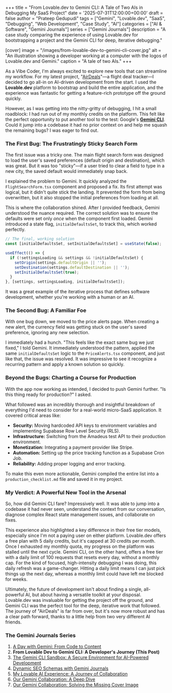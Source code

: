 +++
title = "From Lovable.dev to Gemini CLI: A Tale of Two AIs in Debugging My SaaS Project"
date = '2025-07-31T12:00:00+00:00'
draft = false
author = "Prateep Gedupudi"
tags = ["Gemini", "Lovable.dev", "SaaS", "Debugging", "Web Development", "Case Study", "AI"]
categories = ["AI & Software", "Gemini Journals"]
series = ["Gemini Journals"]
description = "A case study comparing the experience of using Lovable.dev for bootstrapping a project and the Gemini CLI for deep, iterative debugging."

[cover]
  image = "/images/from-lovable-dev-to-gemini-cli-cover.jpg"
  alt = "An illustration showing a developer working at a computer with the logos of Lovable.dev and Gemini."
  caption = "A tale of two AIs."
+++


As a Vibe Coder, I'm always excited to explore new tools that can streamline my workflow. For my latest project, "[AirDeals](https://test.airdeals.techbytepulse.com)"—a flight deal tracker—I decided to go all-in on AI-driven development from the start. I used the **Lovable.dev** platform to bootstrap and build the entire application, and the experience was fantastic for getting a feature-rich prototype off the ground quickly.

However, as I was getting into the nitty-gritty of debugging, I hit a small roadblock: I had run out of my monthly credits on the platform. This felt like the perfect opportunity to put another tool to the test: Google's **[Gemini CLI](/posts/gemini-cli-sandbox-security/)**. Could it jump into a codebase it had no prior context on and help me squash the remaining bugs? I was eager to find out.

### The First Bug: The Frustratingly Sticky Search Form

The first issue was a tricky one. The main flight search form was designed to load the user's saved preferences (default origin and destination), which was great. But it was too "sticky"—if a user tried to clear a field to type in a new city, the saved default would immediately snap back.

I explained the problem to Gemini. It quickly analyzed the `FlightSearchForm.tsx` component and proposed a fix. Its first attempt was logical, but it didn't quite stick the landing. It prevented the form from being overwritten, but it also stopped the initial preferences from loading at all.

This is where the collaboration shined. After I provided feedback, Gemini understood the nuance required. The correct solution was to ensure the defaults were set only *once* when the component first loaded. Gemini introduced a state flag, `initialDefaultsSet`, to track this, which worked perfectly.

```javascript
// The final, working solution
const [initialDefaultsSet, setInitialDefaultsSet] = useState(false);

useEffect(() => {
  if (!settingsLoading && settings && !initialDefaultsSet) {
    setOrigin(settings.defaultOrigin || '');
    setDestination(settings.defaultDestination || '');
    setInitialDefaultsSet(true);
  }
}, [settings, settingsLoading, initialDefaultsSet]);
```

It was a great example of the iterative process that defines software development, whether you're working with a human or an AI.

### The Second Bug: A Familiar Foe

With one bug down, we moved to the price alerts page. When creating a new alert, the currency field was getting stuck on the user's saved preference, ignoring any new selection.

I immediately had a hunch. "This feels like the exact same bug we just fixed," I told Gemini. It immediately understood the pattern, applied the same `initialDefaultsSet` logic to the `PriceAlerts.tsx` component, and just like that, the issue was resolved. It was impressive to see it recognize a recurring pattern and apply a known solution so quickly.

### Beyond the Bugs: Charting a Course for Production

With the app now working as intended, I decided to push Gemini further. "Is this thing ready for production?" I asked.

What followed was an incredibly thorough and insightful breakdown of everything I'd need to consider for a real-world micro-SaaS application. It covered critical areas like:

-   **Security:** Moving hardcoded API keys to environment variables and implementing Supabase Row Level Security (RLS).
-   **Infrastructure:** Switching from the Amadeus test API to their production environment.
-   **Monetization:** Integrating a payment provider like Stripe.
-   **Automation:** Setting up the price tracking function as a Supabase Cron Job.
-   **Reliability:** Adding proper logging and error tracking.

To make this even more actionable, Gemini compiled the entire list into a `production_checklist.md` file and saved it in my project.

### My Verdict: A Powerful New Tool in the Arsenal

So, how did Gemini CLI fare? Impressively well. It was able to jump into a codebase it had never seen, understand the context from our conversation, diagnose complex React state management issues, and collaborate on fixes.

This experience also highlighted a key difference in their free tier models, especially since I'm not a paying user on either platform. Lovable.dev offers a free plan with 5 daily credits, but it's capped at 30 credits per month. Once I exhausted my monthly quota, my progress on the platform was stalled until the next cycle. Gemini CLI, on the other hand, offers a free tier with a daily limit of 100 requests that resets every day, without a monthly cap. For the kind of focused, high-intensity debugging I was doing, this daily refresh was a game-changer. Hitting a daily limit means I can just pick things up the next day, whereas a monthly limit could have left me blocked for weeks.

Ultimately, the future of development isn't about finding a single, all-powerful AI, but about having a versatile toolkit at your disposal. Lovable.dev was invaluable for getting the project off the ground, and Gemini CLI was the perfect tool for the deep, iterative work that followed. The journey of "AirDeals" is far from over, but it's now more robust and has a clear path forward, thanks to a little help from two very different AI friends.

### The Gemini Journals Series

1.  [A Day with Gemini: From Code to Content](/posts/a-day-with-gemini/)
2.  **From Lovable Dev to Gemini CLI: A Developer's Journey (This Post)**
3.  [The Gemini CLI Sandbox: A Secure Environment for AI-Powered Development](/posts/gemini-cli-sandbox-security/)
4.  [Dynamic SEO Schemas with Gemini Journals](/posts/gemini-journals-dynamic-seo-schemas/)
5.  [My Lovable AI Experience: A Journey of Collaboration](/posts/my-lovable-ai-experience/)
6.  [Our Gemini Collaboration: A Deep Dive](/posts/our-gemini-collaboration-a-deep-dive/)
7.  [Our Gemini Collaboration: Solving the Missing Cover Image](/posts/our-gemini-collaboration-solving-the-missing-cover-image/)